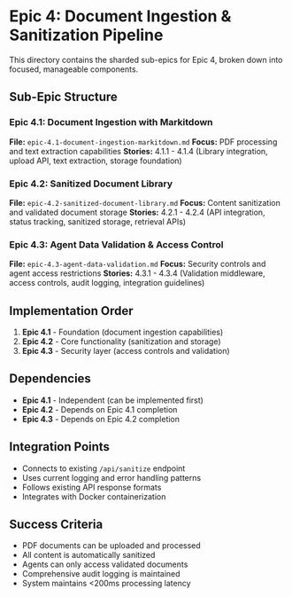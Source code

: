 # Epic 4: Document Ingestion & Sanitization Pipeline

This directory contains the sharded sub-epics for Epic 4, broken down into focused, manageable components.

## Sub-Epic Structure

### Epic 4.1: Document Ingestion with Markitdown

**File:** `epic-4.1-document-ingestion-markitdown.md`
**Focus:** PDF processing and text extraction capabilities
**Stories:** 4.1.1 - 4.1.4 (Library integration, upload API, text extraction, storage foundation)

### Epic 4.2: Sanitized Document Library

**File:** `epic-4.2-sanitized-document-library.md`
**Focus:** Content sanitization and validated document storage
**Stories:** 4.2.1 - 4.2.4 (API integration, status tracking, sanitized storage, retrieval APIs)

### Epic 4.3: Agent Data Validation & Access Control

**File:** `epic-4.3-agent-data-validation.md`
**Focus:** Security controls and agent access restrictions
**Stories:** 4.3.1 - 4.3.4 (Validation middleware, access controls, audit logging, integration guidelines)

## Implementation Order

1. **Epic 4.1** - Foundation (document ingestion capabilities)
2. **Epic 4.2** - Core functionality (sanitization and storage)
3. **Epic 4.3** - Security layer (access controls and validation)

## Dependencies

- **Epic 4.1** - Independent (can be implemented first)
- **Epic 4.2** - Depends on Epic 4.1 completion
- **Epic 4.3** - Depends on Epic 4.2 completion

## Integration Points

- Connects to existing `/api/sanitize` endpoint
- Uses current logging and error handling patterns
- Follows existing API response formats
- Integrates with Docker containerization

## Success Criteria

- PDF documents can be uploaded and processed
- All content is automatically sanitized
- Agents can only access validated documents
- Comprehensive audit logging is maintained
- System maintains <200ms processing latency
